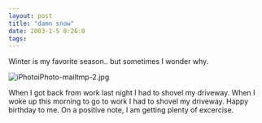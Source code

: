 ```yaml
---
layout: post
title: "damn snow"
date: 2003-1-5 8:26:0
tags: 
---
```


Winter is my favorite season.. but sometimes I wonder why.





![iPhotoiPhoto-mailtmp-2.jpg][1]





When I got back from work last night I had to shovel my driveway. When I woke up this morning to go to work I had to shovel my driveway. Happy birthday to me. On a positive note, I am getting plenty of excercise.






   [1]: http://greener.sdf1.org/blog/archives/iPhotoiPhoto-mailtmp-2.jpg
